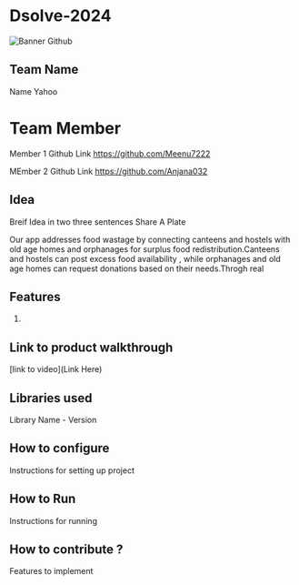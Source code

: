 # Dsolve-2024

![Banner Github](https://github.com/csacet/Dsolve-2024/assets/90597530/365f4d52-fd34-4df5-948d-8e95745a653a)


## Team Name
Name  Yahoo

# Team Member
Member 1 Github Link https://github.com/Meenu7222

MEmber 2 Github Link https://github.com/Anjana032

## Idea
Breif Idea in two three sentences
Share A Plate


Our app addresses food wastage by connecting canteens and hostels with old age homes and orphanages for surplus food redistribution.Canteens and hostels can post excess food availability , while orphanages and old age homes can request donations based on their needs.Throgh real 

## Features 
1. 

## Link to product walkthrough
[link to video](Link Here)

   
## Libraries used
Library Name - Version


## How to configure
Instructions for setting up project

## How to Run
Instructions for running

## How to contribute ? 
Features to implement 
